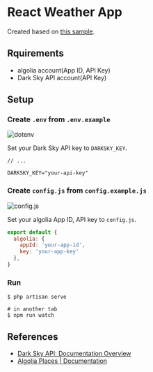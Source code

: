 # React Weather App

Created based on [this sample](https://www.youtube.com/watch?v=_nSzMDx79Ao).

## Rquirements

* algolia account(App ID, API Key)
* Dark Sky API account(API Key)

## Setup

### Create `.env` from `.env.example`

![dotenv](https://i.imgur.com/ZvN3xXn.png)

Set your Dark Sky API key to `DARKSKY_KEY`.

```dotenv
// ...

DARKSKY_KEY="your-api-key"
```

### Create `config.js` from `config.example.js`

![config.js](https://i.imgur.com/J2Jjx76.png)

Set your algolia App ID, API key to `config.js`.

```javascript
export default {
  algolia: {
    appId: 'your-app-id',
    key: 'your-app-key'
  },
}
```

### Run

```shell script
$ php artisan serve

# in another tab
$ npm run watch
```

## References

* [Dark Sky API: Documentation Overview](https://darksky.net/dev/docs)
* [Algolia Places | Documentation](https://community.algolia.com/places/documentation.html)
